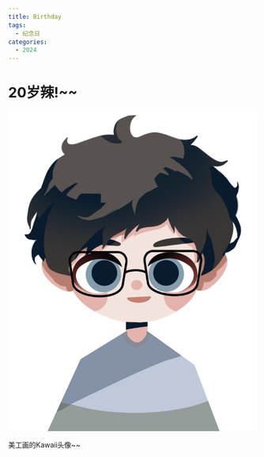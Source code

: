 ```yaml
---
title: Birthday
tags: 
  - 纪念日
categories:
  - 2024
---
```


# 20岁辣!~~



![BlueEve](https://raw.githubusercontent.com/BlueEve04/Blog-picture/main/img/BlueEve.PNG)

美工画的Kawaii头像~~